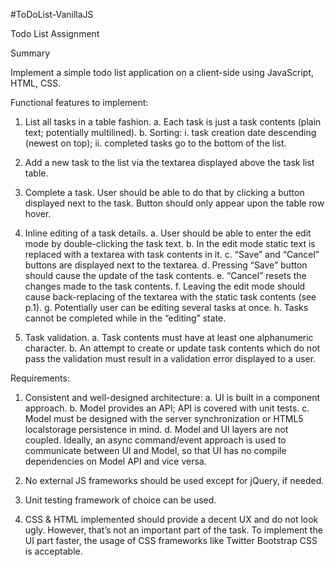 #ToDoList-VanillaJS

Todo List Assignment

Summary

Implement a simple todo list application on a client-side using JavaScript, HTML, CSS.

Functional features to implement:

1.	List all tasks in a table fashion. 
    a.	Each task is just a task contents (plain text; potentially multilined). 
    b.	Sorting: 
        i.	task creation date descending (newest on top);
        ii.	completed tasks go to the bottom of the list.

2.	Add a new task to the list via the textarea displayed above the task list table. 

3.	Complete a task. User should be able to do that by clicking a button displayed next to the task. 
Button should only appear upon the table row hover.

4.	Inline editing of a task details.
    a.	User should be able to enter the edit mode by double-clicking the task text. 
    b.	In the edit mode static text is replaced with a textarea with task contents in it.
    c.	“Save” and “Cancel” buttons are displayed next to the textarea.
    d.	Pressing “Save” button should cause the update of the task contents.
    e.	“Cancel” resets the changes made to the task contents. 
    f.	Leaving the edit mode should cause back-replacing of the textarea with the static task contents (see p.1).
    g.	Potentially user can be editing several tasks at once. 
    h.	Tasks cannot be completed while in the “editing” state.

5.	Task validation.
    a.	Task contents must have at least one alphanumeric character. 
    b.	An attempt to create or update task contents which do not pass the validation must result in 
    a validation error displayed to a user.

Requirements:

1.	 Consistent and well-designed architecture:
    a.	UI is built in a component approach.
    b.	Model provides an API; API is covered with unit tests.
    c.	Model must be designed with the server synchronization or HTML5 localstorage persistence in mind. 
    d.	Model and UI layers are not coupled. Ideally, an async command/event approach is used to communicate 
    between UI and Model, so that UI has no compile dependencies on Model API and vice versa.

2.	No external JS frameworks should be used except for jQuery, if needed.

3.	Unit testing framework of choice can be used.

4.	CSS & HTML implemented should provide a decent UX and do not look ugly. However, that’s not an important 
part of the task. To implement the UI part faster, the usage of CSS frameworks like Twitter Bootstrap CSS is 
acceptable.


